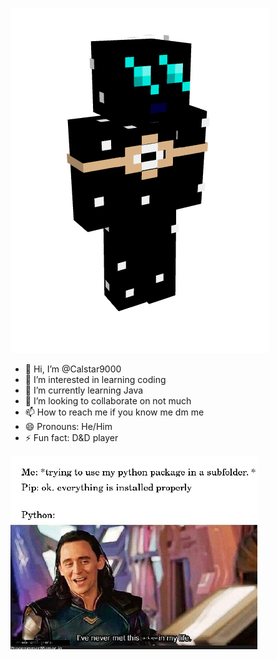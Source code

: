 ![pfp](download.png)

- 👋 Hi, I’m @Calstar9000
- 👀 I’m interested in learning coding
- 🌱 I’m currently learning Java
- 💞️ I’m looking to collaborate on not much
- 📫 How to reach me if you know me dm me
- 😄 Pronouns: He/Him
- ⚡ Fun fact: D&D player

![meme](DEARLORDPIPWHY.jpg)


<!---
Calstar9000/Calstar9000 is a ✨ special ✨ repository because its `README.md` (this file) appears on your GitHub profile.
You can click the Preview link to take a look at your changes.
--->
